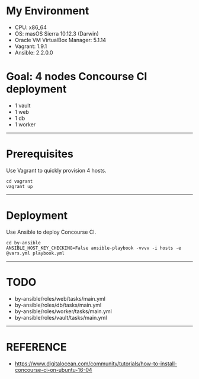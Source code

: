 # My Environment

* CPU: x86_64
* OS: masOS Sierra 10.12.3 (Darwin)
* Oracle VM VirtualBox Manager: 5.1.14
* Vagrant: 1.9.1
* Ansible: 2.2.0.0

# Goal: 4 nodes Concourse CI deployment

* 1 vault
* 1 web
* 1 db
* 1 worker

---

# Prerequisites

Use Vagrant to quickly provision 4 hosts.

```
cd vagrant
vagrant up
```

---

# Deployment

Use Ansible to deploy Concourse CI.

```
cd by-ansible
ANSIBLE_HOST_KEY_CHECKING=False ansible-playbook -vvvv -i hosts -e @vars.yml playbook.yml 
```

---

# TODO

* by-ansible/roles/web/tasks/main.yml
* by-ansible/roles/db/tasks/main.yml
* by-ansible/roles/worker/tasks/main.yml
* by-ansible/roles/vault/tasks/main.yml

---

# REFERENCE

* https://www.digitalocean.com/community/tutorials/how-to-install-concourse-ci-on-ubuntu-16-04
